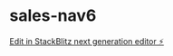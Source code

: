 # sales-nav6

[Edit in StackBlitz next generation editor ⚡️](https://stackblitz.com/~/github.com/salmanbareesh039/sales-nav6)